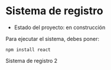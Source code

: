 <h1>Sistema de registro</h1>

- Estado del proyecto: en construcción

Para ejecutar el sistema, debes poner:

```npm install react```

Sistema de registro 2
